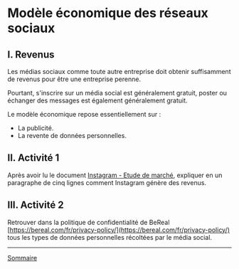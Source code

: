 # Modèle économique des réseaux sociaux

## I. Revenus

Les médias sociaux comme toute autre entreprise doit obtenir suffisamment de revenus pour être une entreprise perenne.

Pourtant, s'inscrire sur un média social est généralement gratuit, poster ou échanger des messages est également généralement gratuit.

Le modèle économique repose essentiellement sur :

- La publicité.
- La revente de données personnelles.

## II. Activité 1

Après avoir lu le document [Instagram - Etude de marché](./img/instagram_business_model.md), expliquer en un paragraphe de cinq lignes comment Instagram génère des revenus.

## III. Activité 2

Retrouver dans la politique de confidentialité de BeReal [https://bereal.com/fr/privacy-policy/](https://bereal.com/fr/privacy-policy/) tous les types de données personnelles récoltées par le média social.
____________

[Sommaire](./../README.md)